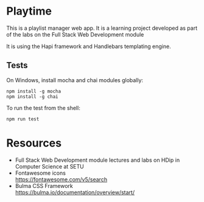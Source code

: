 # Playtime

This is a playlist manager web app. It is a learning project developed as part of the labs on the Full Stack Web Development module

It is using the Hapi framework and Handlebars templating engine.

## Tests

On Windows, install mocha and chai modules globally:
```
npm install -g mocha
npm install -g chai
```


To run the test from the shell:
```
npm run test
```

# Resources
* Full Stack Web Development module lectures and labs on HDip in Computer Science at SETU
* Fontawesome icons \
  https://fontawesome.com/v5/search
* Bulma CSS Framework \
  https://bulma.io/documentation/overview/start/